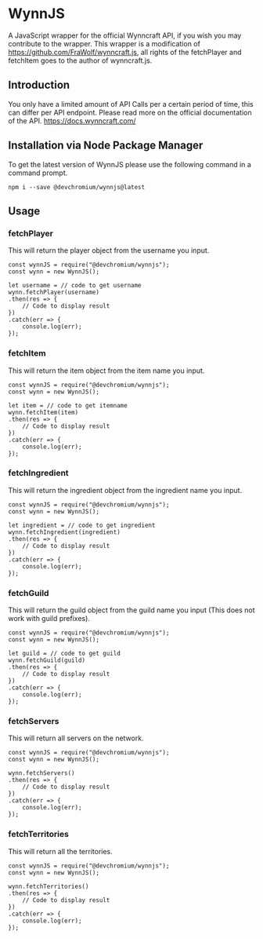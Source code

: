 # WynnJS
A JavaScript wrapper for the official Wynncraft API, if you wish you may contribute to the wrapper.
This wrapper is a modification of https://github.com/FraWolf/wynncraft.js, all rights of the fetchPlayer and fetchItem goes to the author of wynncraft.js.

## Introduction
You only have a limited amount of API Calls per a certain period of time, this can differ per API endpoint. Please read more on the official documentation of the API. 
https://docs.wynncraft.com/

## Installation via Node Package Manager
To get the latest version of WynnJS please use the following command in a command prompt.
```
npm i --save @devchromium/wynnjs@latest
```



## Usage
### fetchPlayer
This will return the player object from the username you input.
```JS
const wynnJS = require("@devchromium/wynnjs");
const wynn = new WynnJS();

let username = // code to get username
wynn.fetchPlayer(username)
.then(res => {
    // Code to display result
})
.catch(err => {
    console.log(err);
});

```
### fetchItem
This will return the item object from the item name you input.
```JS
const wynnJS = require("@devchromium/wynnjs");
const wynn = new WynnJS();

let item = // code to get itemname
wynn.fetchItem(item)
.then(res => {
    // Code to display result
})
.catch(err => {
    console.log(err);
});

```

### fetchIngredient
This will return the ingredient object from the ingredient name you input.
```JS
const wynnJS = require("@devchromium/wynnjs");
const wynn = new WynnJS();

let ingredient = // code to get ingredient
wynn.fetchIngredient(ingredient)
.then(res => {
    // Code to display result
})
.catch(err => {
    console.log(err);
});
```

### fetchGuild
This will return the guild object from the guild name you input (This does not work with guild prefixes).
```JS
const wynnJS = require("@devchromium/wynnjs");
const wynn = new WynnJS();

let guild = // code to get guild
wynn.fetchGuild(guild)
.then(res => {
    // Code to display result
})
.catch(err => {
    console.log(err);
});
```

### fetchServers
This will return all servers on the network.
```JS
const wynnJS = require("@devchromium/wynnjs");
const wynn = new WynnJS();

wynn.fetchServers()
.then(res => {
    // Code to display result
})
.catch(err => {
    console.log(err);
});
```

### fetchTerritories
This will return all the territories.
```JS
const wynnJS = require("@devchromium/wynnjs");
const wynn = new WynnJS();

wynn.fetchTerritories()
.then(res => {
    // Code to display result
})
.catch(err => {
    console.log(err);
});
```

